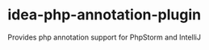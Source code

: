 idea-php-annotation-plugin
==========================

Provides php annotation support for PhpStorm and IntelliJ
